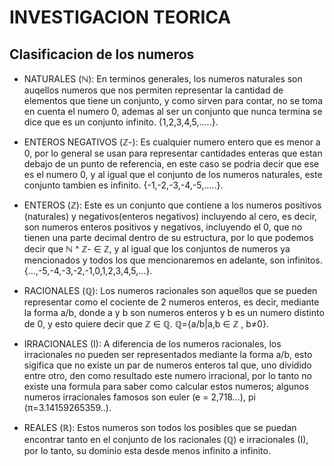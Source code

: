 # INVESTIGACION TEORICA
## Clasificacion de los numeros 
* NATURALES (ℕ):
  En terminos generales, los numeros naturales son auqellos numeros que nos permiten representar la cantidad de elementos que tiene un conjunto, y como sirven para contar, no se toma en      cuenta el numero 0, ademas al ser un conjunto que nunca termina se dice que es un conjunto infinito. {1,2,3,4,5,.....}.
  
* ENTEROS NEGATIVOS (ℤ-):
  Es cualquier numero entero que es menor a 0, por lo general se usan para representar cantidades enteras que estan debajo de un punto de referencia, en este caso se podria decir que ese     es   el numero 0, y al igual que el conjunto de los numeros naturales, este conjunto tambien es infinito. {-1,-2,-3,-4,-5,.....}.
  
* ENTEROS (ℤ): Este es un conjunto que contiene a los numeros positivos (naturales) y negativos(enteros negativos) incluyendo al cero, es decir, son numeros enteros positivos y negativos, incluyendo el 0, que no tienen una parte decimal dentro de su estructura, por lo que podemos decir que ℕ ^ ℤ- ∈ ℤ, y al igual que los conjuntos de numeros ya mencionados y todos los que mencionaremos en adelante, son infinitos. {...,-5,-4,-3,-2,-1,0,1,2,3,4,5,...}.

* RACIONALES (ℚ): Los numeros racionales son aquellos que se pueden representar como el cociente de 2 numeros enteros, es decir, mediante la forma a/b, donde a y b son numeros enteros y b es un numero distinto de 0, y esto quiere decir que ℤ ∈ ℚ. ℚ={a/b|a,b ∈ ℤ , b≠0}.

* IRRACIONALES (I): A diferencia de los numeros racionales, los irracionales no pueden ser representados mediante la forma a/b, esto sigifica que no existe un par de numeros enteros tal que, uno dividido entre otro, den como resultado este numero irracional, por lo tanto no existe una formula para saber como calcular estos numeros; algunos numeros irracionales famosos son euler (e = 2,718...), pi (π=3.14159265359..).

* REALES (ℝ): Estos numeros son todos los posibles que se puedan encontrar tanto en el conjunto de los racionales (ℚ) e irracionales (I), por lo tanto, su dominio esta desde menos infinito a infinito. 
